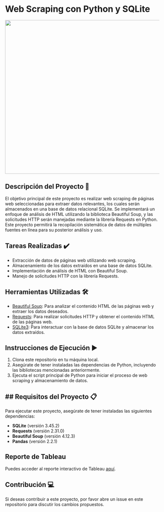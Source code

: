 # Web Scraping con Python y SQLite
<img align="center" width="1000" height="500" src="https://th.bing.com/th/id/R.b99ee2e1ee4efe95b849d5638ba92fd8?rik=AnKAN0T2KBVS7g&pid=ImgRaw&r=0">

## Descripción del Proyecto 📝
El objetivo principal de este proyecto es realizar web scraping de páginas web seleccionadas para extraer datos relevantes, los cuales serán almacenados en una base de datos relacional SQLite. Se implementará un enfoque de análisis de HTML utilizando la biblioteca Beautiful Soup, y las solicitudes HTTP serán manejadas mediante la librería Requests en Python. Este proyecto permitirá la recopilación sistemática de datos de múltiples fuentes en línea para su posterior análisis y uso.

## Tareas Realizadas ✔️
- Extracción de datos de páginas web utilizando web scraping.
- Almacenamiento de los datos extraídos en una base de datos SQLite.
- Implementación de análisis de HTML con Beautiful Soup.
- Manejo de solicitudes HTTP con la librería Requests.

## Herramientas Utilizadas 🛠️
- [Beautiful Soup](https://www.crummy.com/software/BeautifulSoup/bs4/doc/): Para analizar el contenido HTML de las páginas web y extraer los datos deseados.
- [Requests](https://docs.python-requests.org/en/latest/): Para realizar solicitudes HTTP y obtener el contenido HTML de las páginas web.
- [SQLite3](https://docs.python.org/3/library/sqlite3.html): Para interactuar con la base de datos SQLite y almacenar los datos extraídos.

## Instrucciones de Ejecución ▶️
1. Clona este repositorio en tu máquina local.
2. Asegúrate de tener instaladas las dependencias de Python, incluyendo las bibliotecas mencionadas anteriormente.
3. Ejecuta el script principal de Python para iniciar el proceso de web scraping y almacenamiento de datos.

## ## Requisitos del Proyecto 📋
Para ejecutar este proyecto, asegúrate de tener instaladas las siguientes dependencias:

- **SQLite** (versión 3.45.2)
- **Requests** (versión 2.31.0)
- **Beautiful Soup** (versión 4.12.3)
- **Pandas** (versión 2.2.1)

## Reporte de Tableau
Puedes acceder al reporte interactivo de Tableau [aquí]().

## Contribución 💻
Si deseas contribuir a este proyecto, por favor abre un issue en este repositorio para discutir los cambios propuestos.